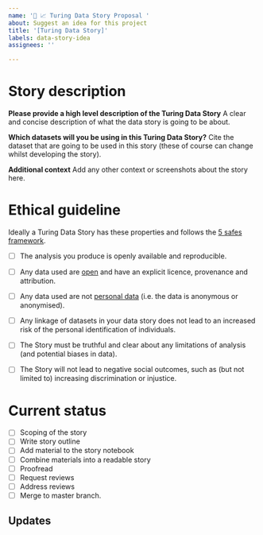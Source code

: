 ```yaml
---
name: '📔 📈 Turing Data Story Proposal '
about: Suggest an idea for this project
title: '[Turing Data Story]'
labels: data-story-idea
assignees: ''

---
```

# Story description 

**Please provide a high level description of the Turing Data Story**
A clear and concise description of what the data story is going to be about.

**Which datasets will you be using in this Turing Data Story?**
Cite the dataset that are going to be used in this story (these of course can change whilst developing the story).

**Additional context**
Add any other context or screenshots about the story here.


# Ethical guideline 

Ideally a Turing Data Story has these properties and follows the [5 safes framework](http://blog.ukdataservice.ac.uk/access-to-sensitive-data-for-research-the-5-safes/).

- [ ] The analysis you produce is openly available and reproducible.
- [ ] Any data used are [open](https://opendatahandbook.org/guide/en/what-is-open-data/) and have an explicit licence, provenance and attribution.
- [ ] Any data used are not [personal data](https://ico.org.uk/for-organisations/guide-to-data-protection/guide-to-the-general-data-protection-regulation-gdpr/key-definitions/what-is-personal-data/) (i.e. the data is anonymous or anonymised).
- [ ] Any linkage of datasets in your data story does not lead to an increased risk of the personal identification of individuals.
- [ ] The Story must be truthful and clear about any limitations of analysis (and potential biases in data).
- [ ] The Story will not lead to negative social outcomes, such as (but not limited to) increasing discrimination or injustice.



# Current status

 - [ ] Scoping of the story
 - [ ] Write story outline
 - [ ] Add material to the story notebook
 - [ ] Combine materials into a readable story
 - [ ] Proofread
 - [ ] Request reviews
 - [ ] Address reviews
 - [ ] Merge to master branch.

## Updates

<!-- To avoid that others have to read through the full thread of comments, update the initial issue with important updates (e.g. decisions taken) regularly so that all the important information is available at one glance. -->
